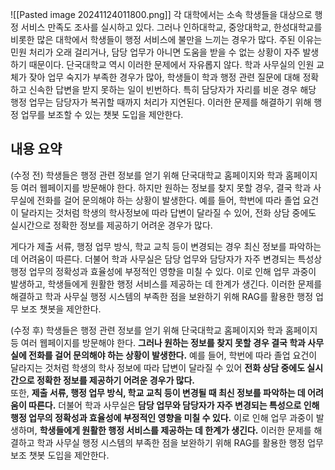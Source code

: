 ![[Pasted image 20241124011800.png]]
각 대학에서는 소속 학생들을 대상으로 행정 서비스 만족도 조사를 실시하고 있다. 그러나 인하대학교, 중앙대학교, 한성대학교를 비롯한 많은 대학에서 학생들이 행정 서비스에 불만을 느끼는 경우가 많다. 주된 이유는 민원 처리가 오래 걸리거나, 담당 업무가 아니면 도움을 받을 수 없는 상황이 자주 발생하기 때문이다. 단국대학교 역시 이러한 문제에서 자유롭지 않다. 학과 사무실의 인원 교체가 잦아 업무 숙지가 부족한 경우가 많아, 학생들이 학과 행정 관련 질문에 대해 정확하고 신속한 답변을 받지 못하는 일이 빈번하다. 특히 담당자가 자리를 비운 경우 해당 행정 업무는 담당자가 복귀할 때까지 처리가 지연된다. 이러한 문제를 해결하기 위해 행정 업무를 보조할 수 있는 챗봇 도입을 제안한다.

## 내용 요약
(수정 전)
학생들은 행정 관련 정보를 얻기 위해 단국대학교 홈페이지와 학과 홈페이지 등 여러 웹페이지를 방문해야 한다. 하지만 원하는 정보를 찾지 못할 경우, 결국 학과 사무실에 전화를 걸어 문의해야 하는 상황이 발생한다. 예를 들어, 학번에 따라 졸업 요건이 달라지는 것처럼 학생의 학사정보에 따라 답변이 달라질 수 있어, 전화 상담 중에도 실시간으로 정확한 정보를 제공하기 어려운 경우가 많다.

게다가 제출 서류, 행정 업무 방식, 학교 교칙 등이 변경되는 경우 최신 정보를 파악하는 데 어려움이 따른다. 더불어 학과 사무실은 담당 업무와 담당자가 자주 변경되는 특성상 행정 업무의 정확성과 효율성에 부정적인 영향을 미칠 수 있다. 이로 인해 업무 과중이 발생하고, 학생들에게 원활한 행정 서비스를 제공하는 데 한계가 생긴다. 이러한 문제를 해결하고 학과 사무실 행정 시스템의 부족한 점을 보완하기 위해 RAG를 활용한 행정 업무 보조 챗봇을 제안한다.

(수정 후)
학생들은 행정 관련 정보를 얻기 위해 단국대학교 홈페이지와 학과 홈페이지 등 여러 웹페이지를 방문해야 한다. **그러나 원하는 정보를 찾지 못할 경우 결국 학과 사무실에 전화를 걸어 문의해야 하는 상황이 발생한다.** 예를 들어, 학번에 따라 졸업 요건이 달라지는 것처럼 학생의 학사 정보에 따라 답변이 달라질 수 있어 **전화 상담 중에도 실시간으로 정확한 정보를 제공하기 어려운 경우가 많다.**  
또한, **제출 서류, 행정 업무 방식, 학교 교칙 등이 변경될 때 최신 정보를 파악하는 데 어려움이 따른다.** 더불어 학과 사무실은 **담당 업무와 담당자가 자주 변경되는 특성으로 인해 행정 업무의 정확성과 효율성에 부정적인 영향을 미칠 수 있다.** 이로 인해 업무 과중이 발생하며, **학생들에게 원활한 행정 서비스를 제공하는 데 한계가 생긴다.** 이러한 문제를 해결하고 학과 사무실 행정 시스템의 부족한 점을 보완하기 위해 RAG를 활용한 행정 업무 보조 챗봇 도입을 제안한다.